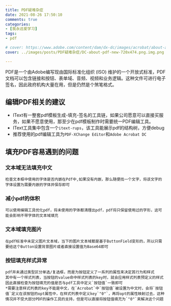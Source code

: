 ```yaml
---
title: PDF疑难杂症
date: 2021-08-26 17:50:10
comments: true
categories:
- [我永远爱学习]
tags:
- pdf

# cover: https://www.adobe.com/content/dam/dx-dc/images/acrobat/about-adobe-pdf/desktop/DC-about-pdf-new-720x474.png.img.png
cover: ../images/posts/PDF疑难杂症/DC-about-pdf-new-720x474.png.img.png

---
```


PDF是一个由Adobe编写现由国际标准化组织 (ISO) 维护的一个开放式标准，PDF 文档可以包含链接和按钮、表单域、音频、视频和业务逻辑。这种文件可进行电子签名，因此政府机构大量在用，但是仍然是个煞笔格式。

<!--more-->
## 编辑PDF相关的建议
- IText有一整套pdf模板生成-填充-签名的工具链，如果公司愿意可以直接买服务，如果不愿意使用，那至少在pdf模板制作时需要统一PDF编辑工具。
- IText工具集中包含一个`itext-rups`，该工具能展示pdf的结构树，方便debug
- 推荐使用的pdf编辑工具为`PDF-XChange Editor`和`Adobe Acrobat DC`

## 填充PDF容易遇到的问题
### 文本域无法填充中文
    检查文本框中使用的字体是否内嵌在Pdf中,如果没有内嵌，那么随便找一个文字，将该文字的字体设置为需要内嵌的字体并保存即可
### 减小pdf的体积
    可以使用编辑工具优化pdf，将未使用的字体都清理出pdf，pdf将只保留使用过的字形，这可能会影响不带字体的文本域填充
### 文本域填充图片
    在pdf标准中未定义图片文本域，当下的图片文本域都是基于ButtonField变形的，所以只需要给这个Button设置背景图片或者直接设置值为Base64即可
### 按钮填充样式异常
    pdf并未通过类型区分单选/复选框，而是为按钮定义了一系列的属性来决定其行为和样式
    其中有一个样式列表，当按钮的value命中样式列表的key时，就会应用样式列表预定义的样式
    因此直接检查为按钮填充的值是否与pdf工具中定义`按钮值`一致即可
    *需要注意样式列表的key不能是中文，在`Acrobat`中`按钮值`被设置为中文时，会将`按钮值`定义在该按钮的opt属性中，在样式列表中定义key`"0"`，再将opt的属性映射过去，这种情况并不受大部分PDF的操作工具的支持，但是可以直接将按钮值填充为`"0"`来解决这个问题
